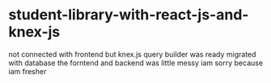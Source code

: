 # student-library-with-react-js-and-knex-js
not connected with frontend but  knex.js query builder was ready migrated with database
the forntend and backend was little messy 
 iam sorry because iam fresher 
 
